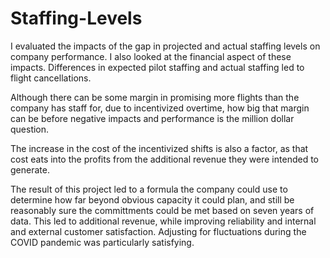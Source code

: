 # Staffing-Levels

I evaluated the impacts of the gap in projected and actual staffing levels on company performance. I also looked at the financial aspect of these impacts. Differences in expected pilot staffing and actual staffing led to flight cancellations.

Although there can be some margin in promising more flights than the company has staff for, due to incentivized overtime, how big that margin can be before negative impacts and performance is the million dollar question.

The increase in the cost of the incentivized shifts is also a factor, as that cost eats into the profits from the additional revenue they were intended to generate.


The result of this project led to a formula the company could use to determine how far beyond obvious capacity it could plan, and still be reasonably sure the committments could be met based on seven years of data. This led to additional revenue, while improving reliability and internal and external customer satisfaction. Adjusting for fluctuations during the COVID pandemic was particularly satisfying.

[](https://github.com/sfisher2277/Staffing-Levels/blob/main/images/Composite.JPG)
